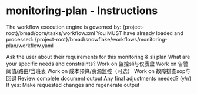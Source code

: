# monitoring-plan - Instructions

<critical>The workflow execution engine is governed by: {project-root}/bmad/core/tasks/workflow.xml</critical>
<critical>You MUST have already loaded and processed: {project-root}/bmad/snowflake/workflows/monitoring-plan/workflow.yaml</critical>

<workflow>

<step n="1" goal="Understand Requirements">
<action>Ask the user about their requirements for this monitoring & sli plan</action>
<ask>What are your specific needs and constraints?</ask>
</step>

<step n="2" goal="监控SLI与仪表盘">
<action>Work on 监控sli与仪表盘</action>
<template-output section="slis"/>
</step>

<step n="3" goal="告警阈值/路由/当班表">
<action>Work on 告警阈值/路由/当班表</action>
<template-output section="alerts"/>
</step>

<step n="4" goal="成本预算/资源监控（可选）">
<action>Work on 成本预算/资源监控（可选）</action>
<template-output section="budgets"/>
</step>

<step n="5" goal="故障排查SOP与回退">
<action>Work on 故障排查sop与回退</action>
<template-output section="runbooks"/>
</step>

<step n="6" goal="Review and Finalize">
<action>Review complete document output</action>
<ask>Any final adjustments needed? (y/n)</ask>
<check>If yes:</check>
  <action>Make requested changes and regenerate output</action>
</step>

</workflow>
